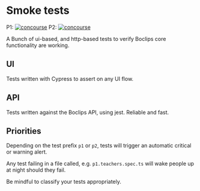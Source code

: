 # Smoke tests

P1: [![concourse](https://concourse.devboclips.net/api/v1/pipelines/smoke-tests/jobs/p1-tests/badge)]()
P2: [![concourse](https://concourse.devboclips.net/api/v1/pipelines/smoke-tests/jobs/p2-tests/badge)]()

A Bunch of ui-based, and http-based tests to verify Boclips core functionality are working.

## UI
Tests written with Cypress to assert on any UI flow.

## API
Tests written against the Boclips API, using jest. Reliable and fast. 

## Priorities
Depending on the test prefix `p1` or `p2`, tests will trigger an automatic critical or warning alert. 

Any test failing in a file called, e.g. `p1.teachers.spec.ts` will wake people up at night should they fail.

Be mindful to classify your tests appropriately.